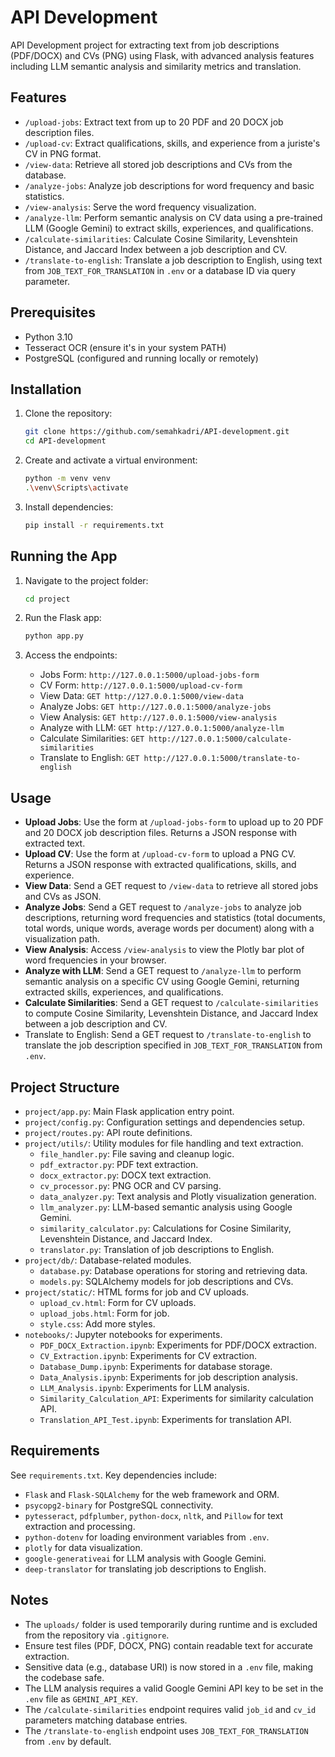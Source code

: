 # API Development

API Development project for extracting text from job descriptions (PDF/DOCX) and CVs (PNG) using Flask, with advanced analysis features including LLM semantic analysis and similarity metrics and translation.
## Features

- `/upload-jobs`: Extract text from up to 20 PDF and 20 DOCX job description files.
- `/upload-cv`: Extract qualifications, skills, and experience from a juriste's CV in PNG format.
- `/view-data`: Retrieve all stored job descriptions and CVs from the database.
- `/analyze-jobs`: Analyze job descriptions for word frequency and basic statistics.
- `/view-analysis`: Serve the word frequency visualization.
- `/analyze-llm`: Perform semantic analysis on CV data using a pre-trained LLM (Google Gemini) to extract skills, experiences, and qualifications.
- `/calculate-similarities`: Calculate Cosine Similarity, Levenshtein Distance, and Jaccard Index between a job description and CV.
- `/translate-to-english`: Translate a job description to English, using text from `JOB_TEXT_FOR_TRANSLATION` in `.env` or a database ID via query parameter.

## Prerequisites

- Python 3.10
- Tesseract OCR (ensure it's in your system PATH)
- PostgreSQL (configured and running locally or remotely)

## Installation

1. Clone the repository:
   ```bash
   git clone https://github.com/semahkadri/API-development.git
   cd API-development
   ```

2. Create and activate a virtual environment:
   ```bash
   python -m venv venv
   .\venv\Scripts\activate
   ```

3. Install dependencies:
   ```bash
   pip install -r requirements.txt
   ```

## Running the App

1. Navigate to the project folder:
   ```bash
   cd project
   ```

2. Run the Flask app:
   ```bash
   python app.py
   ```

3. Access the endpoints:
   - Jobs Form: `http://127.0.0.1:5000/upload-jobs-form`
   - CV Form: `http://127.0.0.1:5000/upload-cv-form`
   - View Data: `GET http://127.0.0.1:5000/view-data`
   - Analyze Jobs: `GET http://127.0.0.1:5000/analyze-jobs`
   - View Analysis: `GET http://127.0.0.1:5000/view-analysis`
   - Analyze with LLM: `GET http://127.0.0.1:5000/analyze-llm`
   - Calculate Similarities: `GET http://127.0.0.1:5000/calculate-similarities`
   - Translate to English: `GET http://127.0.0.1:5000/translate-to-english`

## Usage

- **Upload Jobs**: Use the form at `/upload-jobs-form` to upload up to 20 PDF and 20 DOCX job description files. Returns a JSON response with extracted text.
- **Upload CV**: Use the form at `/upload-cv-form` to upload a PNG CV. Returns a JSON response with extracted qualifications, skills, and experience.
- **View Data**: Send a GET request to `/view-data` to retrieve all stored jobs and CVs as JSON.
- **Analyze Jobs**: Send a GET request to `/analyze-jobs` to analyze job descriptions, returning word frequencies and statistics (total documents, total words, unique words, average words per document) along with a visualization path.
- **View Analysis**: Access `/view-analysis` to view the Plotly bar plot of word frequencies in your browser.
- **Analyze with LLM**: Send a GET request to `/analyze-llm` to perform semantic analysis on a specific CV using Google Gemini, returning extracted skills, experiences, and qualifications.
- **Calculate Similarities**: Send a GET request to `/calculate-similarities` to compute Cosine Similarity, Levenshtein Distance, and Jaccard Index between a job description and CV.
- Translate to English: Send a GET request to `/translate-to-english` to translate the job description specified in `JOB_TEXT_FOR_TRANSLATION` from `.env`.

## Project Structure

- `project/app.py`: Main Flask application entry point.
- `project/config.py`: Configuration settings and dependencies setup.
- `project/routes.py`: API route definitions.
- `project/utils/`: Utility modules for file handling and text extraction.
  - `file_handler.py`: File saving and cleanup logic.
  - `pdf_extractor.py`: PDF text extraction.
  - `docx_extractor.py`: DOCX text extraction.
  - `cv_processor.py`: PNG OCR and CV parsing.
  - `data_analyzer.py`: Text analysis and Plotly visualization generation.
  - `llm_analyzer.py`: LLM-based semantic analysis using Google Gemini.
  - `similarity_calculator.py`: Calculations for Cosine Similarity, Levenshtein Distance, and Jaccard Index.
  - `translator.py`: Translation of job descriptions to English.
- `project/db/`: Database-related modules.
  - `database.py`: Database operations for storing and retrieving data.
  - `models.py`: SQLAlchemy models for job descriptions and CVs.
- `project/static/`: HTML forms for job and CV uploads.
  - `upload_cv.html`: Form for CV uploads.
  - `upload_jobs.html`: Form for job.
  - `style.css`: Add more styles.
- `notebooks/`: Jupyter notebooks for experiments.
  - `PDF_DOCX_Extraction.ipynb`: Experiments for PDF/DOCX extraction.
  - `CV_Extraction.ipynb`: Experiments for CV extraction. 
  - `Database_Dump.ipynb`: Experiments for database storage.
  - `Data_Analysis.ipynb`: Experiments for job description analysis.
  - `LLM_Analysis.ipynb`: Experiments for LLM analysis.
  - `Similarity_Calculation_API`: Experiments for similarity calculation API.
  - `Translation_API_Test.ipynb`: Experiments for translation API.

## Requirements
See `requirements.txt`. Key dependencies include:

- `Flask` and `Flask-SQLAlchemy` for the web framework and ORM.
- `psycopg2-binary` for PostgreSQL connectivity.
- `pytesseract`, `pdfplumber`, `python-docx`, `nltk`, and `Pillow` for text extraction and processing.
- `python-dotenv` for loading environment variables from `.env`.
- `plotly` for data visualization.
- `google-generativeai` for LLM analysis with Google Gemini.
- `deep-translator` for translating job descriptions to English.

## Notes

- The `uploads/` folder is used temporarily during runtime and is excluded from the repository via `.gitignore`.
- Ensure test files (PDF, DOCX, PNG) contain readable text for accurate extraction.
- Sensitive data (e.g., database URI) is now stored in a `.env` file, making the codebase safe.
- The LLM analysis requires a valid Google Gemini API key to be set in the `.env` file as `GEMINI_API_KEY`.
- The `/calculate-similarities` endpoint requires valid `job_id` and `cv_id` parameters matching database entries.
- The `/translate-to-english` endpoint uses `JOB_TEXT_FOR_TRANSLATION `from `.env` by default.
